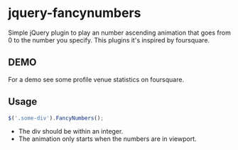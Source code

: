 jquery-fancynumbers
======================

Simple jQuery plugin to play an number ascending animation that goes from 0 to the number you specify.
This plugins it's inspired by foursquare.

DEMO
------------------
For a demo see some profile venue statistics on foursquare.


Usage
------------------
```javascript
$('.some-div').FancyNumbers();
```
- The div should be within an integer.
- The animation only starts when the numbers are in viewport.


